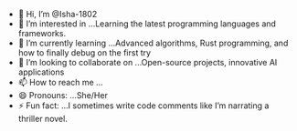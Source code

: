 - 👋 Hi, I’m @Isha-1802
- 👀 I’m interested in ...Learning the latest programming languages and frameworks.
- 🌱 I’m currently learning ...Advanced algorithms, Rust programming, and how to finally debug on the first try
- 💞️ I’m looking to collaborate on ...Open-source projects, innovative AI applications
- 📫 How to reach me ...
- 😄 Pronouns: ...She/Her
- ⚡ Fun fact: ...I sometimes write code comments like I’m narrating a thriller novel.



<!---
Isha-1802/Isha-1802 is a ✨ special ✨ repository because its `README.md` (this file) appears on your GitHub profile.
You can click the Preview link to take a look at your changes.
--->
